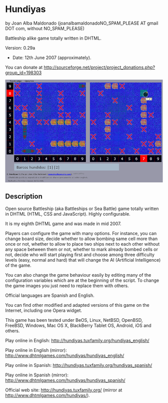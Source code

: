 Hundiyas 
========= 
by Joan Alba Maldonado (joanalbamaldonadoNO_SPAM_PLEASE AT gmail DOT com, without NO_SPAM_PLEASE)

Battleship alike game totally written in DHTML.

Version: 0.29a 
- Date: 12th June 2007 (approximately).

You can donate at http://sourceforge.net/project/project_donations.php?group_id=198303


![ScreenShot](screenshot.gif)


## Description

Open source Battleship (aka Battleships or Sea Battle) game totally written in DHTML (HTML, CSS and JavaScript). Highly configurable.

It is my eighth DHTML game and was made in mid 2007.

Players can configure the game with many options. For instance, you can change board size, decide whether to allow bombing same cell more than once or not, whether to allow to place two ships next to each other without any space between them or not, whether to mark already bombed cells or not, decide who will start playing first and choose among three difficulty levels (easy, normal and hard) that will change the AI (Artificial Intelligence) of the game.

You can also change the game behaviour easily by editing many of the configuration variables which are at the beginning of the script. To change the game images you just need to replace them with others.

Official languages are Spanish and English.

You can find other modified and adapted versions of this game on the Internet, including one Opera widget.

This game has been tested under BeOS, Linux, NetBSD, OpenBSD, FreeBSD, Windows, Mac OS X, BlackBerry Tablet OS, Android, iOS and others.

Play online in English: http://hundiyas.tuxfamily.org/hundiyas_english/

Play online in English (mirror): http://www.dhtmlgames.com/hundiyas/hundiyas_english/

Play online in Spanish: http://hundiyas.tuxfamily.org/hundiyas_spanish/

Play online in Spanish (mirror): http://www.dhtmlgames.com/hundiyas/hundiyas_spanish/

Official web site: http://hundiyas.tuxfamily.org/ (mirror at http://www.dhtmlgames.com/hundiyas/).
